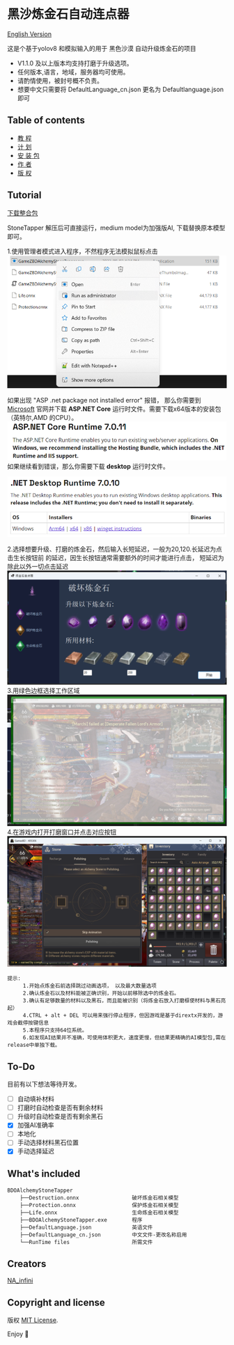 # 黑沙炼金石自动连点器
 [English Version](/README.md)

这是个基于yolov8 和模拟输入的用于 黑色沙漠 自动升级炼金石的项目

- V1.1.0 及以上版本均支持打磨于升级选项。
- 任何版本,语言，地域，服务器均可使用。
- 请酌情使用，被封号概不负责。
- 想要中文只需要将 DefaultLanguage_cn.json 更名为 Defaultlanguage.json 即可

## Table of contents

- [教 程](#tutorial)
- [计 划](#to-Do)
- [安 装 包](#whats-included)
- [作 者](#creators)
- [版 权](#copyright-and-license)

## Tutorial
[下载整合包 ](https://github.com/NAinfini/BDOAlchemyStoneTapper/releases)

StoneTapper 解压后可直接运行，medium model为加强版AI, 下载替换原本模型即可。



1.使用管理者模式进入程序，不然程序无法模拟鼠标点击
![1](MarkDownImages/Tutorial1.png)

如果出现 "ASP .net package not installed error" 报错， 那么你需要到 [Microsoft](https://dotnet.microsoft.com/en-us/download/dotnet/7.0) 
官网并下载 **ASP.NET Core** 运行时文件。需要下载x64版本的安装包（英特尔,AMD 的CPU）。
![Error2](MarkDownImages/error2.png)
如果继续看到错误，那么你需要下载 **desktop** 运行时文件。

![1](MarkDownImages/error1.png)

2.选择想要升级、打磨的炼金石，然后输入长短延迟，一般为20,120.长延迟为点击生长按钮前
的延迟，因生长按钮通常需要额外的时间才能进行点击， 短延迟为除此以外一切点击延迟
![2](MarkDownImages/Tutorial2.png)
3.用绿色边框选择工作区域
![3](MarkDownImages/Tutorial3.png)
4.在游戏内打开打磨窗口并点击对应按钮
![4](MarkDownImages/Tutorial4.png)
```
提示:
     1.开始点炼金石前选择跳过动画选项， 以及最大数量选项
     2.确认炼金石以及材料能被正确识别，开始以前移除选中的炼金石。
     3.确认有足够数量的材料以及黑石，而且能被识别（将炼金石放入打磨框使材料与黑石亮起）
     4.CTRL + alt + DEL 可以用来强行停止程序，但因游戏是基于dirextx开发的，游戏会截停按键信息
     5.本程序只支持64位系统。
     6.如发现AI结果并不准确，可使用体积更大，速度更慢，但结果更精确的AI模型包,需在release中单独下载。
```

## To-Do

目前有以下想法等待开发。

- [ ] 自动填补材料
- [ ] 打磨时自动检查是否有剩余材料
- [ ] 升级时自动检查是否有剩余黑石
- [x] 加强AI准确率
- [ ] 本地化
- [ ] 手动选择材料黑石位置
- [x] 手动选择延迟
## What's included



```text
BDOAlchemyStoneTapper
    ├──Destruction.onnx                 破坏炼金石相关模型
    ├──Protection.onnx                  保护炼金石相关模型
    ├──Life.onnx                        生命炼金石相关模型
    ├──BDOAlchemyStoneTapper.exe        程序
    ├──DefaultLanguage.json             英语文件
    ├──DefaultLanguage_cn.json          中文文件-更改名称启用
    └──RunTime files                    所需文件
```

## Creators

[NA_infini](https://github.com/NAinfini)





## Copyright and license

版权 [MIT License](https://reponame/blob/master/LICENSE).

Enjoy :metal:
